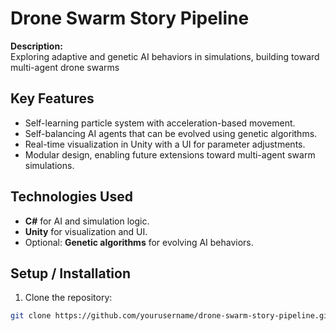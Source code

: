 # Drone Swarm Story Pipeline

**Description:**  
Exploring adaptive and genetic AI behaviors in simulations, building toward multi-agent drone swarms


## Key Features
- Self-learning particle system with acceleration-based movement.
- Self-balancing AI agents that can be evolved using genetic algorithms.
- Real-time visualization in Unity with a UI for parameter adjustments.
- Modular design, enabling future extensions toward multi-agent swarm simulations.

## Technologies Used
- **C#** for AI and simulation logic.
- **Unity** for visualization and UI.
- Optional: **Genetic algorithms** for evolving AI behaviors.

## Setup / Installation
1. Clone the repository:
```bash
git clone https://github.com/yourusername/drone-swarm-story-pipeline.git

